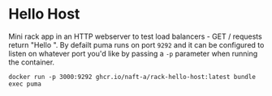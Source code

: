 # Hello Host

Mini rack app in an HTTP webserver to test load balancers - GET / requests return "Hello <hostname>". By defailt puma runs on port `9292` and it can be configured to listen on whatever port you'd like by passing a `-p` parameter when running the container.

`docker run -p 3000:9292 ghcr.io/naft-a/rack-hello-host:latest bundle exec puma`
